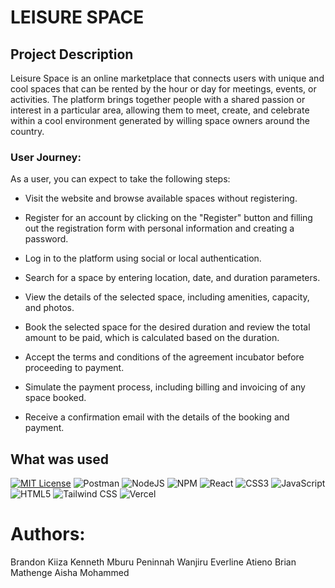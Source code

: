 # LEISURE SPACE

## Project Description

Leisure Space is an online marketplace that connects users with unique and cool spaces that can be rented by the hour or day for meetings, events, or activities. The platform brings together people with a shared passion or interest in a particular area, allowing them to meet, create, and celebrate within a cool environment generated by willing space owners around the country.

### User Journey:
As a user, you can expect to take the following steps:

- Visit the website and browse available spaces without registering.

- Register for an account by clicking on the "Register" button and filling out the registration form with personal information and creating a password.

- Log in to the platform using social or local authentication.

- Search for a space by entering location, date, and duration parameters.

- View the details of the selected space, including amenities, capacity, and photos.

- Book the selected space for the desired duration and review the total amount to be paid, which is calculated based on the duration.

- Accept the terms and conditions of the agreement incubator before proceeding to payment.

- Simulate the payment process, including billing and invoicing of any space booked.

- Receive a confirmation email with the details of the booking and payment.



## What was used
[![MIT License](https://img.shields.io/badge/License-MIT-green.svg)](https://github.com/keithkiama/phase-2-group-2-nasa-group-project/blob/master/LICENSE)
![Postman](https://img.shields.io/badge/Postman-FF6C37?style=flat&logo=postman&logoColor=white)
![NodeJS](https://img.shields.io/badge/node.js-6DA55F?style=flat&logo=node.js&logoColor=white)
![NPM](https://img.shields.io/badge/NPM-%23000000.svg?style=flat&logo=npm&logoColor=white)
![React](https://img.shields.io/badge/react-%2320232a.svg?style=flat&logo=react&logoColor=%2361DAFB)
![CSS3](https://img.shields.io/badge/css3-%231572B6.svg?style=flat&logo=css3&logoColor=white)
![JavaScript](https://img.shields.io/badge/javascript-%23323330.svg?style=flat&logo=javascript&logoColor=%23F7DF1E)
![HTML5](https://img.shields.io/badge/html5-%23E34F26.svg?style=flat&logo=html5&logoColor=white)
![Tailwind CSS](https://img.shields.io/badge/tailwind%20css-%2338B2AC.svg?style=flat&logo=tailwind-css&logoColor=white)
![Vercel](https://img.shields.io/badge/vercel-%23000000.svg?style=flat&logo=vercel&logoColor=white)


# Authors:
Brandon Kiiza
Kenneth Mburu
Peninnah Wanjiru
Everline Atieno
Brian Mathenge
Aisha Mohammed


